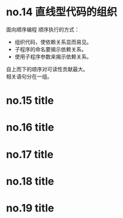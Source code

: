 # no.14 直线型代码的组织

面向顺序编程
顺序执行的方式：

- 组织代码，使依赖关系显而易见。
- 子程序的命名要揭示依赖关系。
- 使用子程序参数来揭示依赖关系。

自上而下的顺序对可读性贡献最大。  
相关语句分在一组。

# no.15 title

# no.16 title

# no.17 title

# no.18 title

# no.19 title
